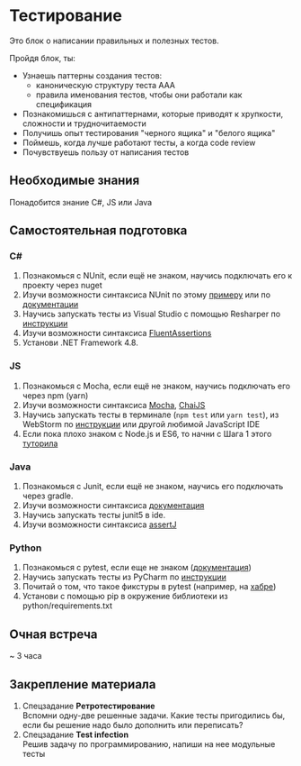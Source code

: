 # Тестирование

Это блок о написании правильных и полезных тестов.

Пройдя блок, ты:

- Узнаешь паттерны создания тестов:
    - каноническую структуру теста AAA
    - правила именования тестов, чтобы они работали как спецификация
- Познакомишься с антипаттернами, которые приводят к хрупкости, сложности и трудночитаемости
- Получишь опыт тестирования "черного ящика" и "белого ящика"
- Поймешь, когда лучше работают тесты, а когда code review
- Почувствуешь пользу от написания тестов


## Необходимые знания

Понадобится знание C#, JS или Java


## Самостоятельная подготовка

### C#
1. Познакомься с NUnit, если ещё не знаком, научись подключать его к проекту через nuget 
2. Изучи возможности синтаксиса NUnit по этому [примеру](https://github.com/nunit/nunit-csharp-samples/blob/master/syntax/AssertSyntaxTests.cs) или по [документации](https://github.com/nunit/docs/wiki/NUnit-Documentation)
3. Научись запускать тесты из Visual Studio с помощью Resharper по [инструкции](https://www.jetbrains.com/resharper/features/unit_testing.html)
4. Изучи возможности синтаксиса [FluentAssertions](https://fluentassertions.com/introduction)
5. Установи .NET Framework 4.8.

### JS
1. Познакомься с Mocha, если ещё не знаком, научись подключать его через npm (yarn) 
2. Изучи возможности синтаксиса [Mocha](https://mochajs.org/), [ChaiJS](https://www.chaijs.com/api/bdd/)
3. Научись запускать тесты в терминале (`npm test` или `yarn test`), из WebStorm по [инструкции](https://www.jetbrains.com/help/webstorm/testing.html) или другой любимой JavaScript IDE
4. Если пока плохо знаком с Node.js и ES6, то начни с Шага 1 этого [туторила](https://github.com/kontur-courses/frontend-starter-tutorial)

### Java
1. Познакомься с Junit, если ещё не знаком, научись его подключать через gradle.
2. Изучи возможности синтаксиса [документация](https://junit.org/junit5/docs/5.0.1/api/org/junit/jupiter/api/Assertions.html)
3. Научись запускать тесты junit5 в ide.
4. Изучи возможности синтаксиса [assertJ](https://assertj.github.io/doc/)

### Python
1. Познакомься c pytest, если еще не знаком ([документация](https://docs.pytest.org/en/7.3.x/))
2. Научись запускать тесты из PyCharm по [инструкции](https://www.jetbrains.com/help/pycharm/performing-tests.html#run-tests-in-parallel)
3. Почитай о том, что такое фикстуры в pytest (например, на [хабре](https://habr.com/ru/articles/448786/))
4. Установи с помощью pip в окружение библиотеки из python/requirements.txt

## Очная встреча

~ 3 часа


## Закрепление материала

1. Спецзадание __Ретротестирование__  
Вспомни одну-две решенные задачи. Какие тесты пригодились бы, если бы решение надо было дополнить или переписать?
2. Спецзадание __Test infection__  
Решив задачу по программированию, напиши на нее модульные тесты
